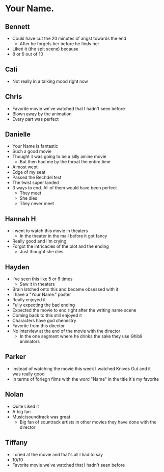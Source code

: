 # Your Name.

## Bennett

- Could have cut the 20 minutes of angst towards the end
  - After he forgets her before he finds her
- Liked it (the spit scene) because
- 8 or 9 out of 10

## Cali

- Not really in a talking mood right now

## Chris

- Favorite movie we've watched that I hadn't seen before
- Blown away by the animation
- Every part was perfect

## Danielle

- Your Name is fantastic
- Such a good movie
- Thought it was going to be a silly amine movie
  - But then had me by the throat the entire time
- Almost wept
- Edge of my seat
- Passed the Bechdel test
- The twist super landed
- 3 ways to end. All of them would have been perfect
  - They meet
  - She dies
  - They never meet

## Hannah H

- I went to watch this movie in theaters
  - In the theater in the mall before it got fancy
- Really good and I'm crying
- Forgot the intricacies of the plot and the ending
  - Just thought she dies

## Hayden

- I've seen this like 5 or 6 times
  - Saw it in theaters
- Brain latched onto this and became obsessed with it
- I have a "Your Name." poster
- Really enjoyed it
- Fully expecting the bad ending
- Expected the movie to end right after the writing name scene
- Coming back to this still enjoyed it
- Characters have god chemistry
- Favorite from this director
- No interview at the end of the movie with the director
  - In the one segment where he drinks the sake they use Ghibli animators

## Parker

- Instead of watching the movie this week I watched Knives Out and it was
  really good
- In terms of foriegn films with the word "Name" in the title it's my favorite

## Nolan

- Quite Liked it
- A big fan
- Music/soundtrack was great
  - Big fan of sountrack artists in other movies they have done with the director

## Tiffany

- I cried at the movie and that's all I had to say
- 10/10
- Favorite movie we've watched that I hadn't seen before


